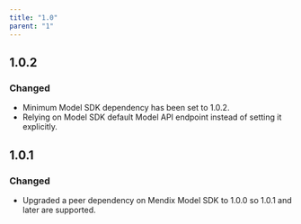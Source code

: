 ```yaml
---
title: "1.0"
parent: "1"
---
```


## 1.0.2

### Changed

*   Minimum Model SDK dependency has been set to 1.0.2.
*   Relying on Model SDK default Model API endpoint instead of setting it explicitly.

## 1.0.1

### Changed

*   Upgraded a peer dependency on Mendix Model SDK to 1.0.0 so 1.0.1 and later are supported.
